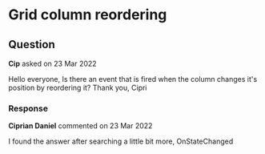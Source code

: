 # Grid column reordering

## Question

**Cip** asked on 23 Mar 2022

Hello everyone, Is there an event that is fired when the column changes it's position by reordering it? Thank you, Cipri

### Response

**Ciprian Daniel** commented on 23 Mar 2022

I found the answer after searching a little bit more, OnStateChanged
